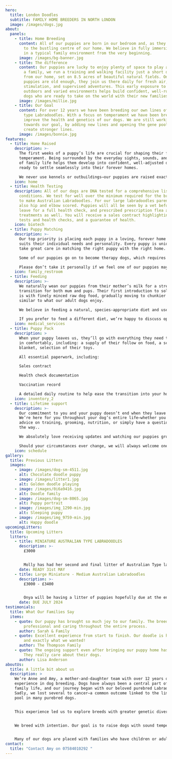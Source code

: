 ```yaml
---
hero:
  title: London Doodles
  subtitle: FAMILY HOME BREEDERS IN NORTH LONDON
  image: /images/dogs.jpg
about:
  panels:
    - title: Home Breeding
      content: All of our puppies are born in our bedroom and, as they grow, are moved
        to the bustling centre of our home. We believe in fully immersing them
        in a typical family environment from the very beginning.
      image: /images/bg-banner.jpg
    - title: The difference
      content: Our puppies are lucky to enjoy plenty of space to play and explore. As
        a family, we run a training and walking facility just a short distance
        from our home, set on 8.5 acres of beautiful natural fields. Once the
        puppies are old enough, they join us there daily for fresh air,
        stimulation, and supervised adventures. This early exposure to the
        outdoors and varied environments helps build confident, well-rounded
        dogs who are ready to take on the world with their new families.
      image: /images/millie.jpg
    - title: Our Goal
      content: For over 12 years we have been breeding our own lines of Australian
        type Labradoodles. With a focus on temperament we have been breeding to
        improve the health and genetics of our dogs. We are still working
        towards our goal, by adding new lines and opening the gene pool to
        create stronger lines.
      image: /images/bonnie.jpg
features:
  - title: Home Raised
    description: >-
      The first weeks of a puppy’s life are crucial for shaping their future
      temperament. Being surrounded by the everyday sights, sounds, and rhythms
      of family life helps them develop into confident, well-adjusted dogs,
      ready to settle seamlessly into their forever homes.

      We never use kennels or outbuildings—our puppies are raised exactly where they belong: right alongside us, as part of the family along with our children, other dogs and cat.
    icon: home
  - title: Health Testing
    description: All of our dogs are DNA tested for a comprehensive list of
      conditions. We test for well over the minimum required for the breeds used
      to make Australian Labradoodles. For our large labradoodles parents are
      also hip and elbow scored. Puppies will all be seen by a vet before they
      leave for a full health check, and prescribed prescription flea and worm
      treatments as well. You will receive a sales contract highlighting the
      tests and health checks, and a guarantee of health.
    icon: biotech
  - title: Puppy Matching
    description: >-
      Our top priority is placing each puppy in a loving, forever home that
      suits their individual needs and personality. Every puppy is unique, so we
      take great care in matching the right puppy with the right home.

      Some of our puppies go on to become therapy dogs, which requires specific temperaments and traits. In these cases, we match them with families who need those characteristics.

      Please don’t take it personally if we feel one of our puppies may not be the right fit for your household. This is never a reflection on you, but a commitment to the long-term wellbeing of our dogs, and it may be that a later litter will suit you better.
    icon: family_restroom
  - title: Feeding
    description: >-
      We naturally wean our puppies from their mother’s milk for a stress free
      transition for both mum and pups. Their first introduction to solid food
      is with finely minced raw dog food, gradually moving to chunkier blends
      similar to what our adult dogs enjoy.

      We believe in feeding a natural, species-appropriate diet and use only age-appropriate, natural treats to support sensory development. Chewing on larger, safe chews not only satisfies their natural instincts but also helps them relax and self-soothe.

      If you prefer to feed a different diet, we’re happy to discuss options with you and will do our best to accommodate your preferences before your puppy goes home.
    icon: medical_services
  - title: Puppy Pack
    description: >
      When your puppy leaves us, they’ll go with everything they need to settle
      in comfortably, including: a supply of their follow on food, a scent
      blanket, selection of their toys.

      All essential paperwork, including:

      Sales contract

      Health check documentation

      Vaccination record

      A detailed daily routine to help ease the transition into your home
    icon: inventory_2
  - title: Lifetime support
    description: >-
      Our commitment to you and your puppy doesn’t end when they leave our home.
      We’re here for you throughout your dog’s entire life—whether you need
      advice on training, grooming, nutrition, or simply have a question along
      the way..

      We absolutely love receiving updates and watching our puppies grow and thrive with their new families—it’s one of the most rewarding parts of what we do.

      Should your circumstances ever change, we will always welcome one of our dogs back into our care—no matter their age. All of our puppies’ microchips are dual registered to us as an added safeguard, ensuring that if any of them ever end up in rescue or picked up by a dog warden we can help to reunite.
    icon: schedule
gallery:
  title: Previous Litters
  images:
    - image: /images/dog-sm-4511.jpg
      alt: Chocolate doodle puppy
    - image: /images/litter1.jpg
      alt: Golden doodle playing
    - image: /images/0i6a9416.jpg
      alt: Doodle family
    - image: /images/dog-sm-8065.jpg
      alt: Puppy portrait
    - image: /images/img_1290-min.jpg
      alt: Sleeping puppy
    - image: /images/img_9759-min.jpg
      alt: Happy doodle
upcomingLitters:
  title: Upcoming Litters
  litters:
    - title: MINIATURE AUSTRALIAN TYPE LABRADOODLES
      description: >-
        £3000


        Molly has had her second and final litter of Australian Type labradoodles, she has 4 lovely puppies, 2 boys and 2 girls. These are miniature multigeneration puppies, with beautiful non shedding soft coats. Please see more information on available puppies .
      date: READY 31st MAY
    - title: Large Miniature - Medium Australian Labradoodles
      description: >-
        £3000 - £3400


        Onya will be having a litter of puppies hopefully due at the end of July, therefore ready for their home in September, we expect, black, brown and merle puppies. Onya has proven herself to be an amazing dog, calm around children and reactive dogs. These puppies will be large miniature to medium sized dogs, with non shedding coats.
      date: DUE JULY 2024
testimonials:
  title: What Our Families Say
  items:
    - quote: Our puppy has brought so much joy to our family. The breeder was
        professional and caring throughout the entire process.
      author: Sarah & Family
    - quote: Excellent experience from start to finish. Our doodle is healthy, happy,
        and exactly what we wanted!
      author: The Thompson Family
    - quote: The ongoing support even after bringing our puppy home has been amazing.
        They really care about their dogs.
      author: Lisa Anderson
aboutUs:
  title: A little bit about us
  description: >
    We’re Anne and Amy, a mother-and-daughter team with over 12 years of
    experience in dog breeding. Dogs have always been a central part of our
    family life, and our journey began with our beloved purebred Labradors.
    Sadly, we lost several to cancer—a common outcome linked to the limited gene
    pool in many purebred dogs.


    This experience led us to explore breeds with greater genetic diversity and more robust health. That’s when we discovered the Australian Labradoodle—and fell in love with the concept. We’ve built our breeding program from the ground up, using only our own carefully developed lines. Our dogs’ pedigrees include a mix of American and English Cocker Spaniel, Labrador, Toy, Miniature, and Standard Poodle—with some lines also incorporating Golden Retriever. This thoughtful blend supports both health and temperament, offering a wide gene pool and consistent, well-balanced personalities.


    We breed with intention. Our goal is to raise dogs with sound temperaments and strong, healthy genetics—ideally suited for modern family life. While many of our puppies go on to be beloved companions, several have also become registered therapy dogs, medical assistance dogs, school support animals—and even one adored nursery dog.


    Many of our dogs are placed with families who have children or adults with additional needs, including autism and other SEN requirements. Whether they carry a formal title or not, these dogs make a real difference in people’s lives—and that’s exactly what we’re here for.
contact:
  title: "Contact Amy on 07584010292 "
---
```

